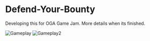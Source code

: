 # Defend-Your-Bounty
Developing this for OGA Game Jam. More details when its finished.

![Gameplay](https://gyazo.com/9e022277c6e87d03ee48c6b4de52b342)
![Gameplay2](https://gyazo.com/309ab30c522a8f36016a5812689a8a23)
